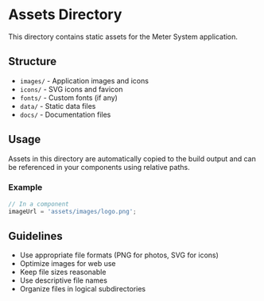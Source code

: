 # Assets Directory

This directory contains static assets for the Meter System application.

## Structure

- `images/` - Application images and icons
- `icons/` - SVG icons and favicon
- `fonts/` - Custom fonts (if any)
- `data/` - Static data files
- `docs/` - Documentation files

## Usage

Assets in this directory are automatically copied to the build output and can be referenced in your components using relative paths.

### Example

```typescript
// In a component
imageUrl = 'assets/images/logo.png';
```

## Guidelines

- Use appropriate file formats (PNG for photos, SVG for icons)
- Optimize images for web use
- Keep file sizes reasonable
- Use descriptive file names
- Organize files in logical subdirectories





